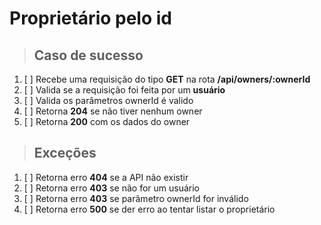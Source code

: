 #  Proprietário pelo id

> ## Caso de sucesso

1. [ ] Recebe uma requisição do tipo **GET** na rota **/api/owners/:ownerId**
2. [ ] Valida se a requisição foi feita por um **usuário**
3. [ ] Valida os parâmetros ownerId é valido
4. [ ] Retorna **204** se não tiver nenhum owner
5. [ ] Retorna **200** com os dados do owner

> ## Exceções

1. [ ] Retorna erro **404** se a API não existir
2. [ ] Retorna erro **403** se não for um usuário
3. [ ] Retorna erro **403** se parâmetro ownerId for inválido
4. [ ] Retorna erro **500** se der erro ao tentar listar o proprietário